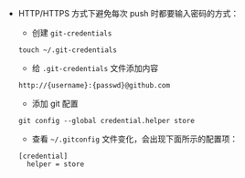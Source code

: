 - HTTP/HTTPS 方式下避免每次 push 时都要输入密码的方式：

  - 创建 `git-credentials` 
  
  ```
  touch ~/.git-credentials
  ```
  
  - 给 `.git-credentials` 文件添加内容
  
  ```
  http://{username}:{passwd}@github.com
  ```
  
  - 添加 git 配置
  
  ```
  git config --global credential.helper store
  ```
  
  - 查看 `~/.gitconfig` 文件变化，会出现下面所示的配置项：
  
  ```
  [credential]
    helper = store
  ```
